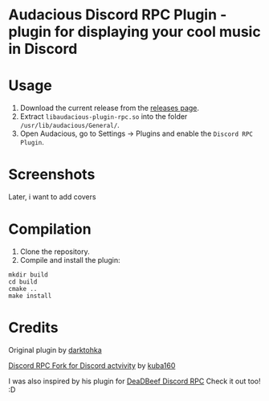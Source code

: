 # Audacious Discord RPC Plugin - plugin for displaying your cool music in Discord

# Usage
1. Download the current release from the [releases page](https://github.com/InviseDivine/audacious-plugin-rpc/releases).
2. Extract `libaudacious-plugin-rpc.so` into the folder `/usr/lib/audacious/General/`.
3. Open Audacious, go to Settings -> Plugins and enable the `Discord RPC Plugin`.

# Screenshots
Later, i want to add covers

# Compilation
1. Clone the repository.
2. Compile and install the plugin:
```
mkdir build
cd build
cmake ..
make install
```
# Credits
Original plugin by [darktohka](https://github.com/darktohka)

[Discord RPC Fork for Discord actvivity](https://github.com/kuba160/discord-rpc) by [kuba160](https://github.com/kuba160)

I was also inspired by his plugin for [DeaDBeef Discord RPC](https://github.com/kuba160/ddb_discord_presence) Check it out too! :D
